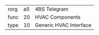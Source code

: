 
|    |   |   |
| -- | - | - |
| rorg | a5 | 4BS Telegram |
| func | 20 | HVAC Components |
| type | 10 | Generic HVAC Interface |
